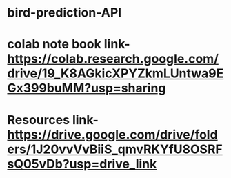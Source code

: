 # bird-prediction-API
# colab note book link- https://colab.research.google.com/drive/19_K8AGkicXPYZkmLUntwa9EGx399buMM?usp=sharing
# Resources link- https://drive.google.com/drive/folders/1J20vvVvBiiS_qmvRKYfU8OSRFsQ05vDb?usp=drive_link
